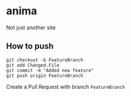 # anima
Not just another site



## How to push
```
git checkout -b FeatureBranch
git add Changed.File
git commit -m "Added new feature"
git push origin FeatureBranch
```

Create a Pull Request with branch `FeatureBranch`
